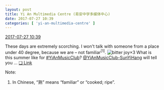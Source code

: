 ```yaml
---
layout: post
title: Yi An Multimedia Centre (易安中学多媒体中心)
date: 2017-07-27 10:39
categories: [ 'yi-an-multimedia-centre' ]
---
```


<div class="weibo-info">
  <a href="http://weibo.com/6196825252/FeinSw6av">2017-07-27 10:39</a>
</div>

These days are extremely scorching. I won't talk with someone from a place under 40 degree, because we are – not familiar<sup>[1]</sup>. ![bitter joy](http://img.t.sinajs.cn/t4/appstyle/expression/ext/normal/2c/moren_yunbei_org.png)×3 What is this summer like for [#YiAnMusicClub](http://weibo.com/p/100808beae2e3e05b17b64f63ebedca39f19b2/super_index)? [@YiAnMusicClub-SunYiHang](http://weibo.com/u/6108316220) will tell you … [❏ Link](https://www.youtube.com/watch?v=r5jKXDbCKio)

<!-- more -->

Note:
1. In Chinese, “熟” means “familiar” or “cooked; ripe”.

